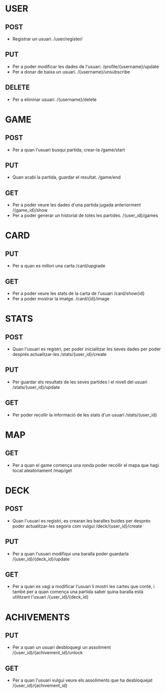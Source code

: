 # USER
## POST
  - Registrar un usuari. /user/register/
## PUT 
  - Per a poder modificar les dades de l'usuari. /profile/{username}/update
  - Per a donar de baixa un usuari. /{username}/unsubscribe
 
## DELETE
  - Per a eliminar usuari. /{username}/delete

# GAME
## POST
  - Per a quan l'usuari busqui partida, crear-la /game/start
## PUT
  - Quan acabi la partida, guardar el resultat. /game/end

## GET
  - Per a poder veure les dades d'una partida jugada anteriorment /{game_id}/show
  - Per a poder generar un historial de totes les partides. /{user_id}/games

# CARD
## PUT
  - Per a quan es millori una carta /card/upgrade

## GET
  - Per a poder veure les stats de la carta de l'usuari /card/show{id}
  - Per a poder mostrar la imatge. /card/{id}/image

# STATS
## POST
  - Quan l'usuari es registri, per poder inicialitzar les seves dades per poder després actualitzar-les /stats/{user_id}/create

## PUT
  - Per guardar els resultats de les seves partides i el nivell del usuari /stats/{user_id}/update

## GET
  - Per poder recollir la informació de les stats d'un usuari /stats/{user_id}

# MAP
## GET
  - Per a quan el game comença una ronda poder recollir el mapa que hagi tocat aleatòriament /map/get

# DECK
## POST
  - Quan l'usuari es registri, es crearan les baralles buides per després poder actualitzar-les segons com vulgui /deck/{user_id}/create

## PUT
  - Per a quan l'usuari modifiqui una baralla poder guardarla /{user_id}/{deck_id}/update

## GET
  - Per a quan es vagi a modificar l'usuari li mostri les cartes que conté, i també per a quan comença una partida saber quina baralla està utilitzant l'usuari /{user_id}/{deck_id}

# ACHIVEMENTS
## PUT
  - Per a quan un usuari desbloquegi un assoliment /{user_id}/{achivement_id}/unlock

## GET
  - Per a quan l'usuari vulgui veure els assoliments que ha desbloquejat /{user_id}/{achivement_id}
